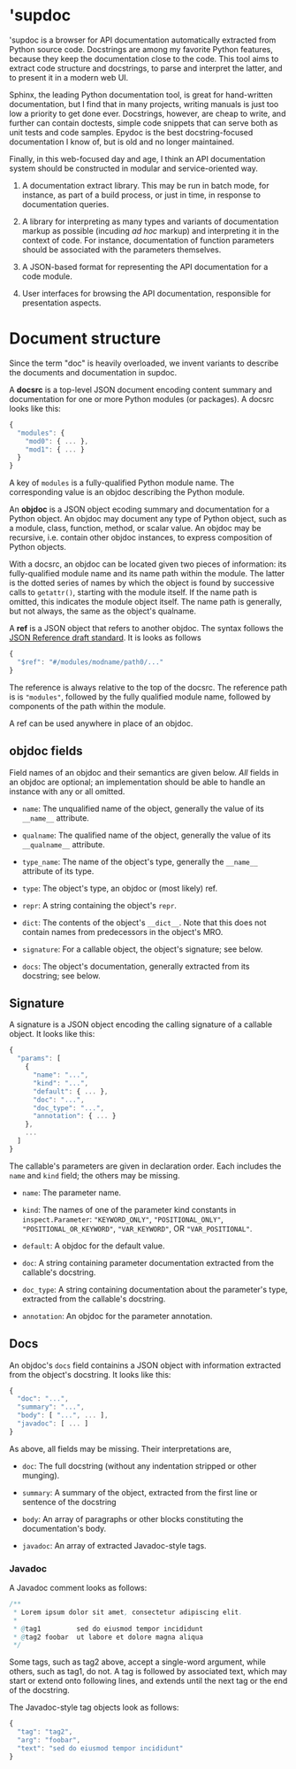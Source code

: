 # 'supdoc

'supdoc is a browser for API documentation automatically extracted from Python
source code.  Docstrings are among my favorite Python features, because they
keep the documentation close to the code.  This tool aims to extract code
structure and docstrings, to parse and interpret the latter, and to present it
in a modern web UI.

Sphinx, the leading Python documentation tool, is great for hand-written
documentation, but I find that in many projects, writing manuals is just too low
a priority to get done ever.  Docstrings, however, are cheap to write, and
further can contain doctests, simple code snippets that can serve both as unit
tests and code samples.  Epydoc is the best docstring-focused documentation I
know of, but is old and no longer maintained.

Finally, in this web-focused day and age, I think an API documentation system
should be constructed in modular and service-oriented way.

1. A documentation extract library.  This may be run in batch mode, for
instance, as part of a build process, or just in time, in response to
documentation queries.

2. A library for interpreting as many types and variants of documentation markup
as possible (incuding <i>ad hoc</i> markup) and interpreting it in the context
of code.  For instance, documentation of function parameters should be
associated with the parameters themselves.

3. A JSON-based format for representing the API documentation for a code
module.  

4. User interfaces for browsing the API documentation, responsible for
presentation aspects.


# Document structure

Since the term "doc" is heavily overloaded, we invent variants to describe the
documents and documentation in supdoc.

A **docsrc** is a top-level JSON document encoding content summary and
documentation for one or more Python modules (or packages).  A docsrc looks like
this:

```js
{
  "modules": {
    "mod0": { ... },
    "mod1": { ... }
  }
}
```

A key of `modules` is a fully-qualified Python module name.  The corresponding
value is an objdoc describing the Python module.

An **objdoc** is a JSON object ecoding summary and documentation for a Python
object.  An objdoc may document any type of Python object, such as a module,
class, function, method, or scalar value.  An objdoc may be recursive, i.e. 
contain other objdoc instances, to express composition of Python objects.

With a docsrc, an objdoc can be located given two pieces of information: its
fully-qualified module name and its name path within the module.  The latter is
the dotted series of names by which the object is found by successive calls to
`getattr()`, starting with the module itself.  If the name path is omitted, this
indicates the module object itself.  The name path is generally, but not always,
the same as the object's qualname.

A **ref** is a JSON object that refers to another objdoc.  The syntax follows the
[JSON Reference draft
standard](https://tools.ietf.org/html/draft-pbryan-zyp-json-ref-03).  It is
looks as follows

```js
{
  "$ref": "#/modules/modname/path0/..."
}
```

The reference is always relative to the top of the docsrc.  The reference path
is is `"modules"`, followed by the fully qualified module name, followed by
components of the path within the module.

A ref can be used anywhere in place of an objdoc.


## objdoc fields

Field names of an objdoc and their semantics are given below.  _All_ fields in an
objdoc are optional; an implementation should be able to handle an instance with
any or all omitted.

- `name`: The unqualified name of the object, generally the value of its
  `__name__` attribute.

- `qualname`: The qualified name of the object, generally the value of its
  `__qualname__` attribute.

- `type_name`: The name of the object's type, generally the `__name__` attribute
  of its type.

- `type`: The object's type, an objdoc or (most likely) ref.

- `repr`: A string containing the object's `repr`.

- `dict`: The contents of the object's `__dict__`.  Note that this does not
  contain names from predecessors in the object's MRO.

- `signature`: For a callable object, the object's signature; see below.

- `docs`: The object's documentation, generally extracted from its docstring; 
  see below.


## Signature

A signature is a JSON object encoding the calling signature of a callable
object.  It looks like this:

```js
{
  "params": [
    {
      "name": "...",
      "kind": "...",
      "default": { ... },
      "doc": "...",
      "doc_type": "...",
      "annotation": { ... }
    },
    ...
  ]
}
```

The callable's parameters are given in declaration order.  Each includes the
`name` and `kind` field; the others may be missing.  

- `name`: The parameter name.

- `kind`: The names of one of the parameter kind constants in
  `inspect.Parameter`: `"KEYWORD_ONLY"`, `"POSITIONAL_ONLY"`,
  `"POSITIONAL_OR_KEYWORD"`, `"VAR_KEYWORD"`, OR `"VAR_POSITIONAL"`.

- `default`: A objdoc for the default value.

- `doc`: A string containing parameter documentation extracted from the
callable's docstring.

- `doc_type`: A string containing documentation about the parameter's type,
  extracted from the callable's docstring.

- `annotation`: An objdoc for the parameter annotation.


## Docs

An objdoc's `docs` field containins a JSON object with information extracted from
the object's docstring.  It looks like this:

```js
{
  "doc": "...",
  "summary": "...",
  "body": [ "...", ... ],
  "javadoc": [ ... ]
}
```

As above, all fields may be missing.  Their interpretations are,

- `doc`: The full docstring (without any indentation stripped or other munging).

- `summary`: A summary of the object, extracted from the first line or sentence
  of the docstring

- `body`: An array of paragraphs or other blocks constituting the
  documentation's body.

- `javadoc`: An array of extracted Javadoc-style tags.


### Javadoc

A Javadoc comment looks as follows:

```java
/**
 * Lorem ipsum dolor sit amet, consectetur adipiscing elit.
 *
 * @tag1         sed do eiusmod tempor incididunt
 * @tag2 foobar  ut labore et dolore magna aliqua
 */
```

Some tags, such as tag2 above, accept a single-word argument, while others, 
such as tag1, do not.  A tag is followed by associated text, which may start
or extend onto following lines, and extends until the next tag or the end of
the docstring.

The Javadoc-style tag objects look as follows:

```js
{
  "tag": "tag2",
  "arg": "foobar",
  "text": "sed do eiusmod tempor incididunt"
}
```


